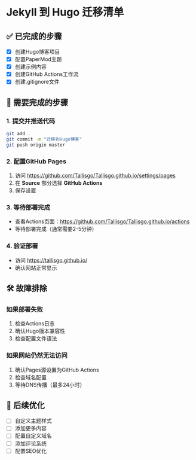# Jekyll 到 Hugo 迁移清单

## ✅ 已完成的步骤

- [x] 创建Hugo博客项目
- [x] 配置PaperMod主题
- [x] 创建示例内容
- [x] 创建GitHub Actions工作流
- [x] 创建.gitignore文件

## 🔄 需要完成的步骤

### 1. 提交并推送代码
```bash
git add .
git commit -m "迁移到Hugo博客"
git push origin master
```

### 2. 配置GitHub Pages
1. 访问 https://github.com/Tallisgo/Tallisgo.github.io/settings/pages
2. 在 **Source** 部分选择 **GitHub Actions**
3. 保存设置

### 3. 等待部署完成
- 查看Actions页面：https://github.com/Tallisgo/Tallisgo.github.io/actions
- 等待部署完成（通常需要2-5分钟）

### 4. 验证部署
- 访问 https://tallisgo.github.io/
- 确认网站正常显示

## 🛠️ 故障排除

### 如果部署失败
1. 检查Actions日志
2. 确认Hugo版本兼容性
3. 检查配置文件语法

### 如果网站仍然无法访问
1. 确认Pages源设置为GitHub Actions
2. 检查域名配置
3. 等待DNS传播（最多24小时）

## 📝 后续优化

- [ ] 自定义主题样式
- [ ] 添加更多内容
- [ ] 配置自定义域名
- [ ] 添加评论系统
- [ ] 配置SEO优化
